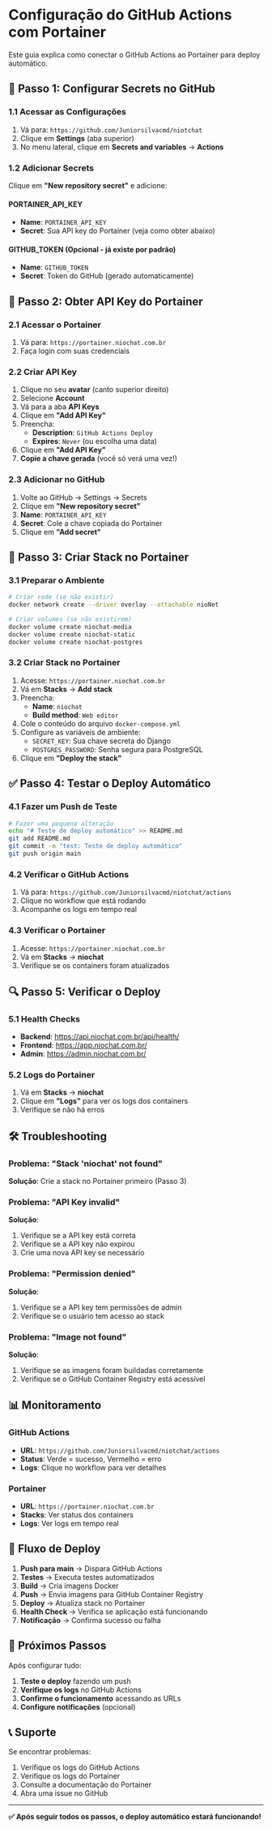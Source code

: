 # Configuração do GitHub Actions com Portainer

Este guia explica como conectar o GitHub Actions ao Portainer para deploy automático.

## 🔧 **Passo 1: Configurar Secrets no GitHub**

### 1.1 Acessar as Configurações
1. Vá para: `https://github.com/Juniorsilvacmd/niotchat`
2. Clique em **Settings** (aba superior)
3. No menu lateral, clique em **Secrets and variables** → **Actions**

### 1.2 Adicionar Secrets
Clique em **"New repository secret"** e adicione:

#### **PORTAINER_API_KEY**
- **Name**: `PORTAINER_API_KEY`
- **Secret**: Sua API key do Portainer (veja como obter abaixo)

#### **GITHUB_TOKEN** (Opcional - já existe por padrão)
- **Name**: `GITHUB_TOKEN`
- **Secret**: Token do GitHub (gerado automaticamente)

## 🔑 **Passo 2: Obter API Key do Portainer**

### 2.1 Acessar o Portainer
1. Vá para: `https://portainer.niochat.com.br`
2. Faça login com suas credenciais

### 2.2 Criar API Key
1. Clique no seu **avatar** (canto superior direito)
2. Selecione **Account**
3. Vá para a aba **API Keys**
4. Clique em **"Add API Key"**
5. Preencha:
   - **Description**: `GitHub Actions Deploy`
   - **Expires**: `Never` (ou escolha uma data)
6. Clique em **"Add API Key"**
7. **Copie a chave gerada** (você só verá uma vez!)

### 2.3 Adicionar no GitHub
1. Volte ao GitHub → Settings → Secrets
2. Clique em **"New repository secret"**
3. **Name**: `PORTAINER_API_KEY`
4. **Secret**: Cole a chave copiada do Portainer
5. Clique em **"Add secret"**

## 🚀 **Passo 3: Criar Stack no Portainer**

### 3.1 Preparar o Ambiente
```bash
# Criar rede (se não existir)
docker network create --driver overlay --attachable nioNet

# Criar volumes (se não existirem)
docker volume create niochat-media
docker volume create niochat-static
docker volume create niochat-postgres
```

### 3.2 Criar Stack no Portainer
1. Acesse: `https://portainer.niochat.com.br`
2. Vá em **Stacks** → **Add stack**
3. Preencha:
   - **Name**: `niochat`
   - **Build method**: `Web editor`
4. Cole o conteúdo do arquivo `docker-compose.yml`
5. Configure as variáveis de ambiente:
   - `SECRET_KEY`: Sua chave secreta do Django
   - `POSTGRES_PASSWORD`: Senha segura para PostgreSQL
6. Clique em **"Deploy the stack"**

## ✅ **Passo 4: Testar o Deploy Automático**

### 4.1 Fazer um Push de Teste
```bash
# Fazer uma pequena alteração
echo "# Teste de deploy automático" >> README.md
git add README.md
git commit -m "test: Teste de deploy automático"
git push origin main
```

### 4.2 Verificar o GitHub Actions
1. Vá para: `https://github.com/Juniorsilvacmd/niotchat/actions`
2. Clique no workflow que está rodando
3. Acompanhe os logs em tempo real

### 4.3 Verificar o Portainer
1. Acesse: `https://portainer.niochat.com.br`
2. Vá em **Stacks** → **niochat**
3. Verifique se os containers foram atualizados

## 🔍 **Passo 5: Verificar o Deploy**

### 5.1 Health Checks
- **Backend**: https://api.niochat.com.br/api/health/
- **Frontend**: https://app.niochat.com.br/
- **Admin**: https://admin.niochat.com.br/

### 5.2 Logs do Portainer
1. Vá em **Stacks** → **niochat**
2. Clique em **"Logs"** para ver os logs dos containers
3. Verifique se não há erros

## 🛠️ **Troubleshooting**

### Problema: "Stack 'niochat' not found"
**Solução**: Crie a stack no Portainer primeiro (Passo 3)

### Problema: "API Key invalid"
**Solução**: 
1. Verifique se a API key está correta
2. Verifique se a API key não expirou
3. Crie uma nova API key se necessário

### Problema: "Permission denied"
**Solução**: 
1. Verifique se a API key tem permissões de admin
2. Verifique se o usuário tem acesso ao stack

### Problema: "Image not found"
**Solução**: 
1. Verifique se as imagens foram buildadas corretamente
2. Verifique se o GitHub Container Registry está acessível

## 📊 **Monitoramento**

### GitHub Actions
- **URL**: `https://github.com/Juniorsilvacmd/niotchat/actions`
- **Status**: Verde = sucesso, Vermelho = erro
- **Logs**: Clique no workflow para ver detalhes

### Portainer
- **URL**: `https://portainer.niochat.com.br`
- **Stacks**: Ver status dos containers
- **Logs**: Ver logs em tempo real

## 🔄 **Fluxo de Deploy**

1. **Push para main** → Dispara GitHub Actions
2. **Testes** → Executa testes automatizados
3. **Build** → Cria imagens Docker
4. **Push** → Envia imagens para GitHub Container Registry
5. **Deploy** → Atualiza stack no Portainer
6. **Health Check** → Verifica se aplicação está funcionando
7. **Notificação** → Confirma sucesso ou falha

## 🎯 **Próximos Passos**

Após configurar tudo:

1. **Teste o deploy** fazendo um push
2. **Verifique os logs** no GitHub Actions
3. **Confirme o funcionamento** acessando as URLs
4. **Configure notificações** (opcional)

## 📞 **Suporte**

Se encontrar problemas:

1. Verifique os logs do GitHub Actions
2. Verifique os logs do Portainer
3. Consulte a documentação do Portainer
4. Abra uma issue no GitHub

---

**✅ Após seguir todos os passos, o deploy automático estará funcionando!**
